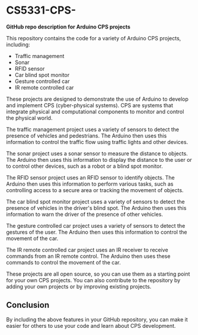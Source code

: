 # CS5331-CPS-

**GitHub repo description for Arduino CPS projects**

This repository contains the code for a variety of Arduino CPS projects, including:

* Traffic management
* Sonar
* RFID sensor
* Car blind spot monitor
* Gesture controlled car
* IR remote controlled car

These projects are designed to demonstrate the use of Arduino to develop and implement CPS (cyber-physical systems). CPS are systems that integrate physical and computational components to monitor and control the physical world.

The traffic management project uses a variety of sensors to detect the presence of vehicles and pedestrians. The Arduino then uses this information to control the traffic flow using traffic lights and other devices.

The sonar project uses a sonar sensor to measure the distance to objects. The Arduino then uses this information to display the distance to the user or to control other devices, such as a robot or a blind spot monitor.

The RFID sensor project uses an RFID sensor to identify objects. The Arduino then uses this information to perform various tasks, such as controlling access to a secure area or tracking the movement of objects.

The car blind spot monitor project uses a variety of sensors to detect the presence of vehicles in the driver's blind spot. The Arduino then uses this information to warn the driver of the presence of other vehicles.

The gesture controlled car project uses a variety of sensors to detect the gestures of the user. The Arduino then uses this information to control the movement of the car.

The IR remote controlled car project uses an IR receiver to receive commands from an IR remote control. The Arduino then uses these commands to control the movement of the car.

These projects are all open source, so you can use them as a starting point for your own CPS projects. You can also contribute to the repository by adding your own projects or by improving existing projects.



## Conclusion

By including the above features in your GitHub repository, you can make it easier for others to use your code and learn about CPS development.
